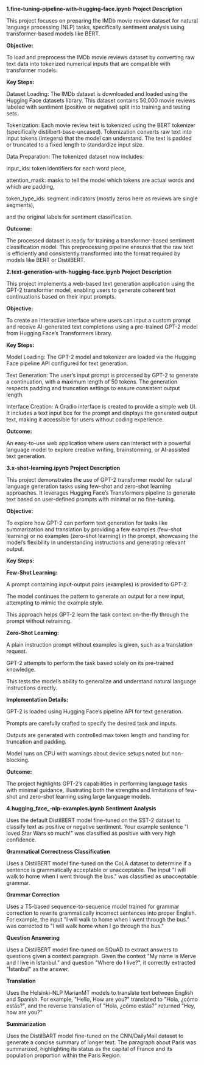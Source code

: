 **1.fine-tuning-pipeline-with-hugging-face.ipynb**
**Project Description**

This project focuses on preparing the IMDb movie review dataset for natural language processing (NLP) tasks, specifically sentiment analysis using transformer-based models like BERT.

**Objective:**

To load and preprocess the IMDb movie reviews dataset by converting raw text data into tokenized numerical inputs that are compatible with transformer models.

**Key Steps:**

Dataset Loading:
The IMDb dataset is downloaded and loaded using the Hugging Face datasets library. This dataset contains 50,000 movie reviews labeled with sentiment (positive or negative) split into training and testing sets.

Tokenization:
Each movie review text is tokenized using the BERT tokenizer (specifically distilbert-base-uncased). Tokenization converts raw text into input tokens (integers) that the model can understand. The text is padded or truncated to a fixed length to standardize input size.

Data Preparation:
The tokenized dataset now includes:

input_ids: token identifiers for each word piece,

attention_mask: masks to tell the model which tokens are actual words and which are padding,

token_type_ids: segment indicators (mostly zeros here as reviews are single segments),

and the original labels for sentiment classification.

**Outcome:**

The processed dataset is ready for training a transformer-based sentiment classification model. This preprocessing pipeline ensures that the raw text is efficiently and consistently transformed into the format required by models like BERT or DistilBERT.

**2.text-generation-with-hugging-face.ipynb**
**Project Description**

This project implements a web-based text generation application using the GPT-2 transformer model, enabling users to generate coherent text continuations based on their input prompts.

**Objective:**

To create an interactive interface where users can input a custom prompt and receive AI-generated text completions using a pre-trained GPT-2 model from Hugging Face’s Transformers library.

**Key Steps:**

Model Loading:
The GPT-2 model and tokenizer are loaded via the Hugging Face pipeline API configured for text generation.

Text Generation:
The user’s input prompt is processed by GPT-2 to generate a continuation, with a maximum length of 50 tokens. The generation respects padding and truncation settings to ensure consistent output length.

Interface Creation:
A Gradio interface is created to provide a simple web UI. It includes a text input box for the prompt and displays the generated output text, making it accessible for users without coding experience.

**Outcome:**

An easy-to-use web application where users can interact with a powerful language model to explore creative writing, brainstorming, or AI-assisted text generation.


**3.x-shot-learning.ipynb**
**Project Description**

This project demonstrates the use of GPT-2 transformer model for natural language generation tasks using few-shot and zero-shot learning approaches. It leverages Hugging Face’s Transformers pipeline to generate text based on user-defined prompts with minimal or no fine-tuning.

**Objective:**

To explore how GPT-2 can perform text generation for tasks like summarization and translation by providing a few examples (few-shot learning) or no examples (zero-shot learning) in the prompt, showcasing the model’s flexibility in understanding instructions and generating relevant output.

**Key Steps:**

**Few-Shot Learning:**

A prompt containing input-output pairs (examples) is provided to GPT-2.

The model continues the pattern to generate an output for a new input, attempting to mimic the example style.

This approach helps GPT-2 learn the task context on-the-fly through the prompt without retraining.

**Zero-Shot Learning:**

A plain instruction prompt without examples is given, such as a translation request.

GPT-2 attempts to perform the task based solely on its pre-trained knowledge.

This tests the model’s ability to generalize and understand natural language instructions directly.

**Implementation Details:**

GPT-2 is loaded using Hugging Face’s pipeline API for text generation.

Prompts are carefully crafted to specify the desired task and inputs.

Outputs are generated with controlled max token length and handling for truncation and padding.

Model runs on CPU with warnings about device setups noted but non-blocking.

**Outcome:**

The project highlights GPT-2’s capabilities in performing language tasks with minimal guidance, illustrating both the strengths and limitations of few-shot and zero-shot learning using large language models.

**4.hugging_face_-nlp-examples.ipynb**
**Sentiment Analysis**

Uses the default DistilBERT model fine-tuned on the SST-2 dataset to classify text as positive or negative sentiment. Your example sentence "I loved Star Wars so much!" was classified as positive with very high confidence.

**Grammatical Correctness Classification**

Uses a DistilBERT model fine-tuned on the CoLA dataset to determine if a sentence is grammatically acceptable or unacceptable. The input "I will walk to home when I went through the bus." was classified as unacceptable grammar.

**Grammar Correction**

Uses a T5-based sequence-to-sequence model trained for grammar correction to rewrite grammatically incorrect sentences into proper English. For example, the input "I will walk to home when I went through the bus." was corrected to "I will walk home when I go through the bus."

**Question Answering**

Uses a DistilBERT model fine-tuned on SQuAD to extract answers to questions given a context paragraph. Given the context "My name is Merve and I live in İstanbul." and question "Where do I live?", it correctly extracted "İstanbul" as the answer.

**Translation**

Uses the Helsinki-NLP MarianMT models to translate text between English and Spanish. For example, "Hello, How are you?" translated to "Hola, ¿cómo estás?", and the reverse translation of "Hola, ¿cómo estás?" returned "Hey, how are you?"

**Summarization**

Uses the DistilBART model fine-tuned on the CNN/DailyMail dataset to generate a concise summary of longer text. The paragraph about Paris was summarized, highlighting its status as the capital of France and its population proportion within the Paris Region.
